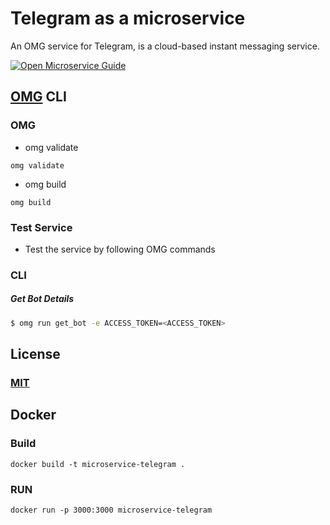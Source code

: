 # Telegram as a microservice
An OMG service for Telegram, is a cloud-based instant messaging service.

[![Open Microservice Guide](https://img.shields.io/badge/OMG-enabled-brightgreen.svg?style=for-the-badge)](https://microservice.guide)


## [OMG](hhttps://microservice.guide) CLI

### OMG

* omg validate
```
omg validate
```
* omg build
```
omg build
```
### Test Service

* Test the service by following OMG commands

### CLI

##### Get Bot Details
```sh
$ omg run get_bot -e ACCESS_TOKEN=<ACCESS_TOKEN>
```


## License
### [MIT](https://choosealicense.com/licenses/mit/)

## Docker
### Build
```
docker build -t microservice-telegram .
```
### RUN
```
docker run -p 3000:3000 microservice-telegram
```
